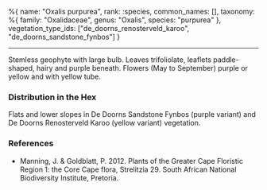 %{
name: "Oxalis purpurea",
rank: :species,
common_names: [],
taxonomy: %{
family: "Oxalidaceae",
genus: "Oxalis",
species: "purpurea"
},
vegetation_type_ids: ["de_doorns_renosterveld_karoo", "de_doorns_sandstone_fynbos"]
}

---

Stemless geophyte with large bulb. Leaves trifoliolate, leaflets paddle-shaped, hairy and purple beneath. Flowers
(May to September) purple or yellow and with yellow tube.

<!-- read more -->

### Distribution in the Hex

Flats and lower slopes in De Doorns Sandstone Fynbos (purple variant) and De Doorns Renosterveld Karoo (yellow variant) vegetation.

### References

- Manning, J. & Goldblatt, P. 2012. Plants of the Greater Cape Floristic Region 1: the Core Cape flora, Strelitzia 29. South African National Biodiversity Institute, Pretoria.
